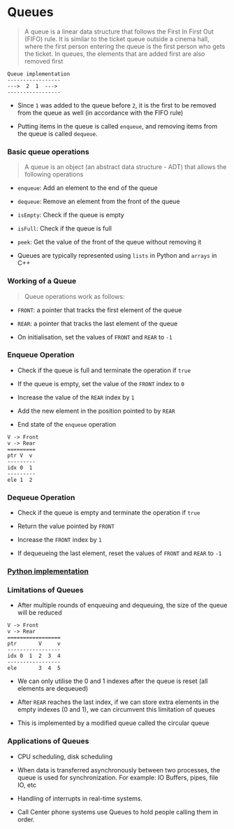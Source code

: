 # Queues

> A queue is a linear data structure that follows the First In First Out (FIFO) rule. It is similar to the ticket queue outside a cinema hall, where the first person entering the queue is the first person who gets the ticket. In queues, the elements that are added first are also removed first

```
Queue implementation
-----------------
--->  2  1  --->
-----------------
```

- Since `1` was added to the queue before `2`, it is the first to be removed from the queue as well (in accordance with the FIFO rule)

- Putting items in the queue is called `enqueue`, and removing items from the queue is called `dequeue`.

### Basic queue operations

> A queue is an object (an abstract data structure - ADT) that allows the following operations

- `enqueue`: Add an element to the end of the queue

- `dequeue`: Remove an element from the front of the queue

- `isEmpty`: Check if the queue is empty

- `isFull`: Check if the queue is full

- `peek`: Get the value of the front of the queue without removing it

- Queues are typically represented using `lists` in Python and `arrays` in C++

### Working of a Queue

> Queue operations work as follows:

- `FRONT`: a pointer that tracks the first element of the queue

- `REAR`: a pointer that tracks the last element of the queue

- On initialisation, set the values of `FRONT` and `REAR` to `-1`


### Enqueue Operation

- Check if the queue is full and terminate the operation if `true`

- If the queue is empty, set the value of the `FRONT` index to `0`

- Increase the value of the `REAR` index by `1`

- Add the new element in the position pointed to by `REAR`

- End state of the `enqueue` operation

```
V -> Front
v -> Rear
=========
ptr V  v
---------
idx 0  1
---------
ele 1  2
```

### Dequeue Operation

- Check if the queue is empty and terminate the operation if `true`

- Return the value pointed by `FRONT`

- Increase the `FRONT` index by `1`

- If dequeueing the last element, reset the values of `FRONT` and `REAR` to `-1`

### [Python implementation](./queue.py)

### Limitations of Queues

- After multiple rounds of enqueuing and dequeuing, the size of the queue will be reduced

```
V -> Front
v -> Rear
=================
ptr       V     v
-----------------
idx 0  1  2  3  4
-----------------
ele       3  4  5
```

- We can only utilise the 0 and 1 indexes after the queue is reset (all elements are dequeued)

- After `REAR` reaches the last index, if we can store extra elements in the empty indexes (0 and 1), we can circumvent this limitation of queues

- This is implemented by a modified queue called the circular queue

### Applications of Queues

- CPU scheduling, disk scheduling

- When data is transferred asynchronously between two processes, the queue is used for synchronization. For example: IO Buffers, pipes, file IO, etc

- Handling of interrupts in real-time systems.

- Call Center phone systems use Queues to hold people calling them in order.
